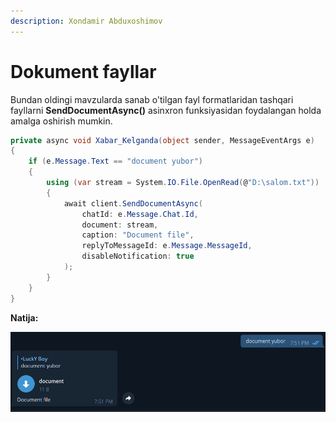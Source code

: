 ```yaml
---
description: Xondamir Abduxoshimov
---
```


# Dokument fayllar

Bundan oldingi mavzularda sanab o'tilgan fayl formatlaridan tashqari fayllarni **SendDocumentAsync()** asinxron funksiyasidan foydalangan holda amalga oshirish mumkin.

```csharp
private async void Xabar_Kelganda(object sender, MessageEventArgs e)
{
    if (e.Message.Text == "document yubor")
    {
        using (var stream = System.IO.File.OpenRead(@"D:\salom.txt"))
        {
            await client.SendDocumentAsync(
                chatId: e.Message.Chat.Id,
                document: stream,    
                caption: "Document file",
                replyToMessageId: e.Message.MessageId,
                disableNotification: true
            );
        }
    }
}
```

**Natija:**

![](<../../../../.gitbook/assets/image (107) (1) (1) (1) (1) (2) (2) (2) (2) (2) (1) (1) (1) (1) (1) (2).png>)
